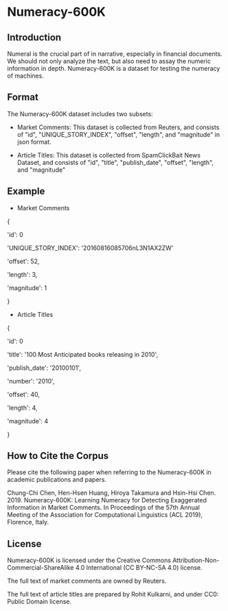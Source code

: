 # Numeracy-600K

## Introduction
Numeral is the crucial part of in narrative, especially in financial documents. We should not only analyze the text, but also need to assay the numeric information in depth. Numeracy-600K is a dataset for testing the numeracy of machines.

## Format
The Numeracy-600K dataset includes two subsets:

+ Market Comments: This dataset is collected from Reuters, and consists of "id", "UNIQUE_STORY_INDEX", "offset", "length", and "magnitude" in json format.

+ Article Titles: This dataset is collected from SpamClickBait News Dataset, and consists of "id", "title", "publish_date", "offset", "length", and "magnitude"

## Example
+ Market Comments

{

'id': 0

'UNIQUE_STORY_INDEX': '20160816085706nL3N1AX2ZW'

'offset': 52,

'length': 3,

'magnitude': 1

}


+ Article Titles

{

'id': 0

'title': '100 Most Anticipated books releasing in 2010',

'publish_date': '20100101',

'number': '2010',

'offset': 40,

'length': 4,

'magnitude': 4

}

## How to Cite the Corpus
Please cite the following paper when referring to the Numeracy-600K in academic publications and papers.

Chung-Chi Chen, Hen-Hsen Huang, Hiroya Takamura and Hsin-Hsi Chen. 2019. Numeracy-600K: Learning Numeracy for Detecting Exaggerated Information in Market Comments. In Proceedings of the 57th Annual Meeting of the Association for Computational Linguistics (ACL 2019), Florence, Italy.

## License
Numeracy-600K is licensed under the Creative Commons Attribution-Non-Commercial-ShareAlike 4.0 International (CC BY-NC-SA 4.0) license.

The full text of market comments are owned by Reuters.

The full text of article titles are prepared by Rohit Kulkarni, and under CC0: Public Domain license.
